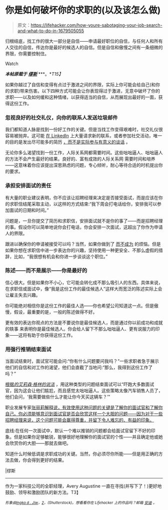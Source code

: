 # 你是如何破坏你的求职的(以及该怎么做)

> 原文：<https://lifehacker.com/how-youre-sabotaging-your-job-search-and-what-to-do-in-1679505055>

归根结底，找工作的很大一部分是自信——申请最好职位的自信，与任何人和所有人交往的自信，传达你是最好的候选人的自信。但是自信和傲慢之间有一条细微的界限，你需要控制住。

Watch

***本帖原载于*** [***缪斯***](https://www.themuse.com/advice/4-ways-youre-being-too-aggressive-in-your-job-search) ***。**T15】*

如果你越过了自信和变得有点过于激进之间的界限，实际上你可能会给自己(和你的求职)带来伤害。以下四种方式可能会让你表现得过于激进，无意中破坏了你的求职——以及如何缓和这种情绪，以获得适当的自信，从而展现出最好的一面，获得这份工作。

### 忽视良好的社交礼仪，向你的联系人发送垃圾邮件

我们都知道人脉是找到一份好工作的关键。但是当找工作变得艰难时，社交礼仪很容易被抛弃。这可能 [在 LinkedIn](https://www.themuse.com/advice/4-reasons-your-linkedin-invitation-is-being-ignored-or-rejected) 上大量请求新的联系，或者参加社交活动，唯一的目的是发出尽可能多的简历 [，而不是实际参与有意义的谈话](https://www.themuse.com/advice/17-networking-reminders-we-could-all-use) 。

无论你多么渴望找到一份工作，人际关系网都需要时间。这些咄咄逼人、咄咄逼人的方法不会产生最好的结果。良好的、富有成效的人际关系网 需要时间和培养——这意味着你应该提出深思熟虑的问题，专心倾听，耐心等待合适的时机提出你的要求。

### 承担安排面试的责任

有大量的职业建议表明，你不应该让招聘经理来决定是否接受面试，而是应该在你的求职信结尾采取主动，以这样的方式结束:“我下周会打电话给你，安排我可以参加面试的日期和时间。”

问题是，一旦你提交了简历和求职信，安排面试就不是你的事了——而是招聘经理的事。假设你可以简单地说你会打电话，你会安排一次面试，这超出了你作为申请人的界限。

跟进以确保你的申请被接受可以吗？当然，如果你做到了 [而不成为](https://lifehacker.com/how-to-follow-up-without-being-annoying-1568683963) 的烦恼。但是如果你想在求职信中进一步表达你的兴趣，坚持使用一种更安全、不那么虚假的措辞，比如，“我很想有机会和你进一步谈谈这个职位。”

### 陈述——而不是展示——你是最好的

信心很大。但是如果你不小心，它可能会转化成不那么吸引人的东西。具体来说，在求职信或面试中，像“我是这份工作的最佳候选人”这样大而宽泛的陈述实际上会让雇主失去兴趣。

你可能绝对相信你是这份工作的最佳人选——你也希望公司知道这一点。但是傲慢，假设，最重要的是，一般的陈述做得不好。

更有效的表达你观点的方法是不要说你是最佳候选人，而是通过你以前成功和成就的轶事 来表明你是最佳候选人。你会给人留下不那么咄咄逼人、更有说服力的印象——这将有助于你获得这份工作。

### 用强行推销结束面试

当面试结束时，面试官可能会问:“你有什么问题要问我吗？”一些求职者急于展示他们的自信和对工作的渴望，他们会直截了当地问:“那么，我得到这份工作了吗？”

[根据*的艾莉森·格林的说法*](http://money.usnews.com/money/blogs/outside-voices-careers/2013/04/08/are-you-being-too-aggressive-in-your-job-search) ，用这种类型的问题结束面试可以“吓跑大多数面试官，因为这会让他们尴尬，而且感觉太咄咄逼人。这些策略太像汽车销售人员了，他们会问，‘我需要做些什么才能让你今天买这辆车？’"

职业发展专家[张丽莉解释说，有效使用这种问题的关键是了解你的面试官和了解你自己。你必须能够意识到面试官是否会欣赏这样一个大胆的问题——因为对于一些招聘经理来说，这个问题可能会赢得尊重，并留下令人难忘的、有益的印象。](https://www.themuse.com/advice/3-bold-ways-to-end-an-interview-and-land-the-job)

底线:在任何一次面试中，默认一个难以推销的问题都会给面试官留下不好的印象。但是如果你足够敏锐，能够很好地理解你的面试官的个性——并且确定他或她会欣赏你的大胆——那就去做吧。

知道什么时候低调是求职成功的关键。当然，你必须尽你所能——但是用正确的方法去做，你会得到更好的结果。

|缪斯

* * *

作为一家科技公司的全职经理，Avery Augustine 一直在寻找(并写下了！)更好地鼓励、领导和激励团队的新方法。T3】

<small>*形象由*</small>[<small>*Ingka d . Jiw*</small>](http://www.shutterstock.com/pic.mhtml?id=231369016&src=id&ws=0)<small>*，*</small>[<small>*2*</small>](http://www.shutterstock.com/pic-168661826/stock-vector-confused-businessman-in-front-of-computer-vector-eps.html?src=rG03GKhCV_FCagfXMuMrQA-1-8&ws=0)<small>*，(Shutterstock)。想看看你在 Lifehacker 上的作品吗？邮箱*</small> [<small>*安迪*</small>](http://mailto:andy@lifehacker.com) <small>*。*</small>